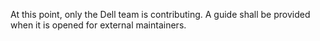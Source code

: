 At this point, only the Dell team is contributing. A guide shall be provided when it is opened for external maintainers.